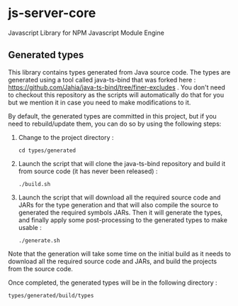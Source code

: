 # js-server-core
Javascript Library for NPM Javascript Module Engine

## Generated types

This library contains types generated from Java source code. The types are generated using a tool called java-ts-bind
that was forked here : https://github.com/Jahia/java-ts-bind/tree/finer-excludes . You don't need to checkout this 
repository as the scripts will automatically do that for you but we mention it in case you need to make modifications
to it.

By default, the generated types are committed in this project, but if you need to rebuild/update them, you can do so by
using the following steps:

1. Change to the project directory :

    `cd types/generated`

2. Launch the script that will clone the java-ts-bind repository and build it from source code (it has never been released) :

    `./build.sh`

3. Launch the script that will download all the required source code and JARs for the type generation and that will
also compile the source to generated the required symbols JARs. Then it will generate the types, and finally apply
some post-processing to the generated types to make  usable :

    `./generate.sh`

Note that the generation will take some time on the initial build as it needs to download all the required source code
and JARs, and build the projects from the source code.

Once completed, the generated types will be in the following directory : 

    types/generated/build/types
